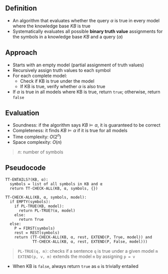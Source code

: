 ## Definition

- An algorithm that evaluates whether the query $\alpha$ is true in every model where the knowledge base $KB$ is true
- Systematically evaluates all possible **binary truth value** assignments for the symbols in a knowledge base $KB$ and a query ($\alpha$)

## Approach

- Starts with an empty model (partial assignment of truth values)
- Recursively assign truth values to each symbol
- For each complete model:
	- Check if KB is true under the model
	- If KB is true, verify whether $\alpha$ is also true
- If $\alpha$ is true in all models where KB is true, return `true`; otherwise, return `false`

## Evaluation

- Soundness: if the algorithm says $KB\models\alpha$, it is guaranteed to be correct
- Completeness: it finds $KB\models\alpha$ if it is true for all models
- Time complexity: $O(2^n)$
- Space complexity: $O(n)$

> $n$: number of symbols

## Pseudocode

```
TT-ENTAILS?(KB, α):
  symbols = list of all symbols in KB and α
  return TT-CHECK-ALL(KB, α, symbols, {})

TT-CHECK-ALL(KB, α, symbols, model):
  if EMPTY(symbols):
    if PL-TRUE(KB, model):
      return PL-TRUE?(α, model)
    else:
      return True
  else:
    P = FIRST(symbols)
    rest = REST(symbols)
    return (TT-CHECK-ALL(KB, α, rest, EXTEND(P, True, model)) and
            TT-CHECK-ALL(KB, α, rest, EXTEND(P, False, model)))
```

> `PL-TRUE(q, m)`: checks if a sentence `q` is true under a given model `m`
> `EXTEND(p, v, m)` extends the model `m` by assigning `p = v`

- When KB is `false`, always return `true` as `α` is trivially entailed